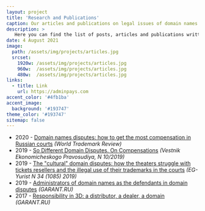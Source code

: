 ```yaml
---
layout: project
title: 'Research and Publications'
caption: Our articles and publications on legal issues of domain names.
description: >
   Here you can find the list of posts, articles and publications written by our legal counsels. 
date: 4 August 2021
image: 
  path: /assets/img/projects/articles.jpg
  srcset: 
    1920w: /assets/img/projects/articles.jpg
    960w:  /assets/img/projects/articles.jpg
    480w:  /assets/img/projects/articles.jpg
links:
  - title: Link
    url: https://adminpays.com
accent_color: '#4fb1ba'
accent_image:
  background: '#193747'
theme_color: '#193747'
sitemap: false
---
```


* 2020 - [Domain names disputes: how to get the most compensation in Russian courts](http://dorotenko.pro/domain-disputes-in-russia-wtr/) *(World Trademark Review)*
* 2019 - [So Different Domain Disputes. On Compensations](http://dorotenko.pro/ru/publication-domain-disputes-on-compensation/) *(Vestnik Ekonomicheskogo Pravosudiya, N 10/2019)*
* 2019 - [The "cultural" domain disputes: how the theaters struggle with tickets resellers and the illegal use of their trademarks in the courts](http://dorotenko.pro/ru/domain-disputes-theatres/) *(EG-Yurist N 34 (1085) 2019)*
* 2019 - [Administrators of domain names as the defendants in domain disputes](http://dorotenko.pro/ru/domain-admin-liability/) *(GARANT.RU)*
* 2017 - [Responsibility in 3D: a distributor, a dealer, a domain](http://dorotenko.pro/ru/dealers-and-domains/) *(GARANT.RU)*
